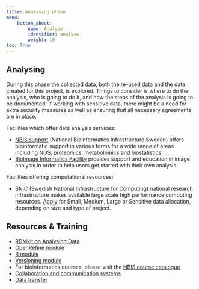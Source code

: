 ```yaml
---
title: Analysing phase
menu:
    bottom_about:
        name: Analyse
        identifier: analyse
        weight: 10
toc: True
---
```


## Analysing
<!-- About/intro to the phase -->
During this phase the collected data, both the re-used data and the data created for this project, is explored. Things to consider is where to do the analysis, who is going to do it, and how the steps of the analysis is going to be documented. If working with sensitive data, there might be a need for extra security measures as well as ensuring that all necessary agreements are in place.

Facilities which offer data analysis services:
* [NBIS support](https://nbis.se/support) (National Bioinformatics Infrastructure Sweden) offers bioinformatic support in various forms for a wide range of areas including NGS, proteomics, metabolomics and biostatistics.
* [BioImage Informatics Facility](https://www.scilifelab.se/facilities/bioimage-informatics/) provides support and education in image analysis in order to help users get started with their own analysis.

Facilities offering computational resources:
* [SNIC](https://www.snic.se/) (Swedish National Infrastructure for Computing) national research infrastructure makes available large scale high performance computing resources. [Apply](https://www.snic.se/allocations/compute/) for Small, Medium, Large or Sensitive data allocation, depending on size and type of project.

## Resources & Training
* [RDMkit on Analysing Data](https://rdmkit.elixir-europe.org/analysing)
* [OpenRefine module](https://nbisweden.github.io/module-openrefine-dm-practices/)
* [R module](https://nbisweden.github.io/module-r-intro-dm-practices/)
* [Versioning module](https://nbisweden.github.io/module-versioning-dm-practices/)
* For bioinformatics courses, please visit the [NBIS course catalogue](https://uppsala.instructure.com/courses/48087/pages/nbis-training-catalogue)
* [Collaboration and communication systems](https://www.scilifelab.se/community-pages/systems-data#collaboration)
* [Data transfer](/topic/data-transfer)
